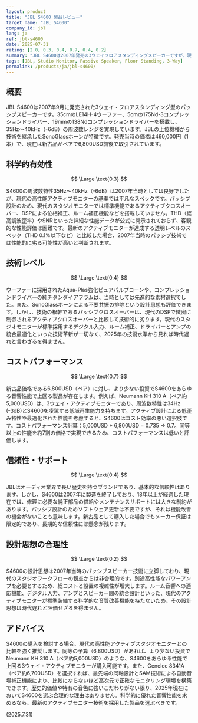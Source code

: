 ```yaml
---
layout: product
title: "JBL S4600 製品レビュー"
target_name: "JBL S4600"
company_id: jbl
lang: ja
ref: jbl-s4600
date: 2025-07-31
rating: [2.0, 0.3, 0.4, 0.7, 0.4, 0.2]
summary: "JBL S4600は2007年発売の3ウェイフロアスタンディングスピーカーですが、現代の高性能アクティブモニターと比較すると、特に機能性と設計思想の合理性において技術的に時代遅れとなっています。"
tags: [JBL, Studio Monitor, Passive Speaker, Floor Standing, 3-Way]
permalink: /products/ja/jbl-s4600/
---
```


## 概要

JBL S4600は2007年9月に発売された3ウェイ・フロアスタンディング型のパッシブスピーカーです。35cmのLE14H-4ウーファー、5cmの175Nd-3コンプレッションドライバー、19mmの138Ndコンプレッションドライバーを搭載し、35Hz～40kHz（-6dB）の周波数レンジを実現しています。JBLの上位機種から技術を継承したSonoGlassホーンが特徴です。発売当時の価格は460,000円（1本）で、現在は新古品がペアで6,800USD前後で取引されています。

## 科学的有効性

$$ \Large \text{0.3} $$

S4600の周波数特性35Hz～40kHz（-6dB）は2007年当時としては良好でしたが、現代の高性能アクティブモニターの基準では平凡なスペックです。パッシブ設計のため、現代のスタジオモニターでは標準機能であるアクティブクロスオーバー、DSPによる位相補正、ルーム補正機能などを搭載していません。THD（総高調波歪率）やSNRといった詳細な性能データが公式に開示されておらず、客観的な性能評価は困難です。最新のアクティブモニターが達成する透明レベルのスペック（THD 0.1%以下など）と比較した場合、2007年当時のパッシブ技術では性能的に劣る可能性が高いと判断されます。

## 技術レベル

$$ \Large \text{0.4} $$

ウーファーに採用されたAqua-Plas強化ピュアパルプコーンや、コンプレッションドライバーの純チタンダイアフラムは、当時としては先進的な素材選択でした。また、SonoGlassホーンによる不要共振の排除という設計思想も評価できます。しかし、技術の根幹であるパッシブクロスオーバーは、現代のDSPで緻密に制御されるアクティブクロスオーバーと比較して技術的に劣ります。現代のスタジオモニターが標準採用するデジタル入力、ルーム補正、ドライバーとアンプの統合最適化といった技術革新が一切なく、2025年の技術水準から見れば時代遅れと言わざるを得ません。

## コストパフォーマンス

$$ \Large \text{0.7} $$

新古品価格である6,800USD（ペア）に対し、より少ない投資でS4600をあらゆる音響性能で上回る製品が存在します。例えば、Neumann KH 310 A（ペア約5,000USD）は、3ウェイ・アクティブモニターであり、周波数特性は34Hz (-3dB)とS4600を凌駕する低域再生能力を持ちます。アクティブ設計による低歪み特性や最適化された性能を考慮すると、S4600はコスト効率の悪い選択肢です。コストパフォーマンス計算：5,000USD ÷ 6,800USD = 0.735 → 0.7。同等以上の性能を約7割の価格で実現できるため、コストパフォーマンスは低いと評価します。

## 信頼性・サポート

$$ \Large \text{0.4} $$

JBLはオーディオ業界で長い歴史を持つブランドであり、基本的な信頼性はあります。しかし、S4600は2007年に製造を終了しており、18年以上が経過した現在では、修理に必要な純正部品の供給やメンテナンスサポートには大きな制約があります。パッシブ設計のためソフトウェア更新は不要ですが、それは機能改善の機会がないことも意味します。新古品として購入した場合でもメーカー保証は限定的であり、長期的な信頼性には懸念が残ります。

## 設計思想の合理性

$$ \Large \text{0.2} $$

S4600の設計思想は2007年当時のパッシブスピーカー技術に立脚しており、現代のスタジオワークフローの観点からは非合理的です。別途高性能なパワーアンプを必要とするため、総コストと設置の複雑性が増大します。ルーム音響への適応機能、デジタル入力、アンプとスピーカー間の統合設計といった、現代のアクティブモニターが標準装備する科学的な音質改善機能を持たないため、その設計思想は時代遅れと評価せざるを得ません。

## アドバイス

S4600の購入を検討する場合、現代の高性能アクティブスタジオモニターとの比較を強く推奨します。同等の予算（6,800USD）があれば、より少ない投資でNeumann KH 310 A（ペア約5,000USD）のような、S4600をあらゆる性能で上回る3ウェイ・アクティブモニターが購入可能です。また、Genelec 8341A（ペア約6,700USD）を選択すれば、最先端の同軸設計とSAM技術による自動音場補正機能により、比較にならないほど高次元で正確なモニタリング環境を構築できます。歴史的価値や特有の音色に強いこだわりがない限り、2025年現在においてS4600を選ぶ合理的な理由はありません。科学的に優れた音響性能を求めるなら、最新のアクティブモニター技術を採用した製品を選ぶべきです。

(2025.7.31)
